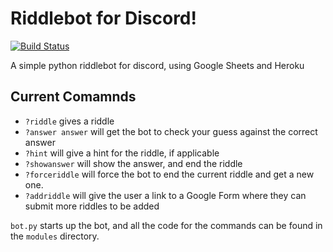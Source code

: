# Riddlebot for Discord!
 
[![Build Status](https://travis-ci.com/kevslinger/DiscordRiddlebot.svg?branch=main)](https://travis-ci.com/kevslinger/DiscordRiddlebot)

A simple python riddlebot for discord, using Google Sheets and Heroku

## Current Comamnds
- `?riddle` gives a riddle
- `?answer answer` will get the bot to check your guess against the correct answer
- `?hint` will give a hint for the riddle, if applicable
- `?showanswer` will show the answer, and end the riddle
- `?forceriddle` will force the bot to end the current riddle and get a new one.
- `?addriddle` will give the user a link to a Google Form where they can submit more riddles to be added

`bot.py` starts up the bot, and all the code for the commands can be found in the `modules` directory.

